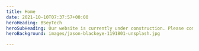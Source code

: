 ```yaml
---
title: Home
date: 2021-10-10T07:37:57+00:00
heroHeading: BSeyTech
heroSubHeading: Our website is currently under construction. Please come back later.
heroBackground: images/jason-blackeye-1191801-unsplash.jpg

---
```

